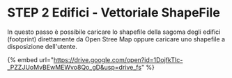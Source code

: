 # STEP 2 Edifici - Vettoriale ShapeFile

In questo passo è possibile caricare lo shapefile della sagoma degli edifici (footprint) direttamente da Open Stree Map oppure caricare uno shapefile a disposizione dell'utente.



{% embed url="https://drive.google.com/open?id=1DojfkTIc-_PZZJUoMvBEwMEWvo8Qo_gD&usp=drive_fs" %}
